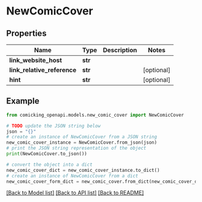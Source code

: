 # NewComicCover


## Properties

Name | Type | Description | Notes
------------ | ------------- | ------------- | -------------
**link_website_host** | **str** |  | 
**link_relative_reference** | **str** |  | [optional] 
**hint** | **str** |  | [optional] 

## Example

```python
from comicking_openapi.models.new_comic_cover import NewComicCover

# TODO update the JSON string below
json = "{}"
# create an instance of NewComicCover from a JSON string
new_comic_cover_instance = NewComicCover.from_json(json)
# print the JSON string representation of the object
print(NewComicCover.to_json())

# convert the object into a dict
new_comic_cover_dict = new_comic_cover_instance.to_dict()
# create an instance of NewComicCover from a dict
new_comic_cover_form_dict = new_comic_cover.from_dict(new_comic_cover_dict)
```
[[Back to Model list]](../README.md#documentation-for-models) [[Back to API list]](../README.md#documentation-for-api-endpoints) [[Back to README]](../README.md)


